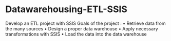 # Datawarehousing-ETL-SSIS
Develop an ETL project with SSIS
Goals of the project :
•	Retrieve data from the many sources
•	Design a proper data warehouse
•	Apply necessary transformations with SSIS
•	Load the data into the data warehouse
